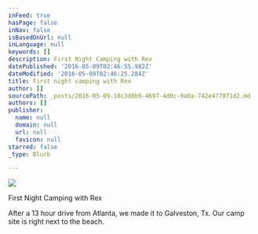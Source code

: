 ```yaml
---
inFeed: true
hasPage: false
inNav: false
isBasedOnUrl: null
inLanguage: null
keywords: []
description: First Night Camping with Rex
datePublished: '2016-05-09T02:46:55.982Z'
dateModified: '2016-05-09T02:46:25.284Z'
title: First night camping with Rex
author: []
sourcePath: _posts/2016-05-09-18c3d8b9-4697-4d0c-9a0a-742e477071d2.md
authors: []
publisher:
  name: null
  domain: null
  url: null
  favicon: null
starred: false
_type: Blurb

---
```

![](https://the-grid-user-content.s3-us-west-2.amazonaws.com/09c411ce-c971-4a9f-b3d8-31f043bf93c3.jpg)

First Night Camping with Rex

After a 13 hour drive from Atlanta, we made it to Galveston, Tx. Our camp site is right next to the beach.